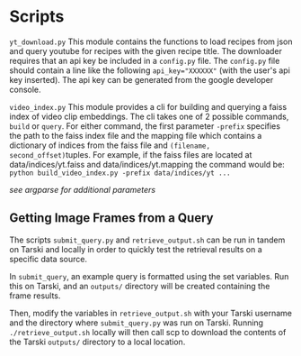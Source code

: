 # Scripts
```yt_download.py```
This module contains the functions to load recipes from json and query youtube for recipes with
the given recipe title. The downloader requires that an api key be included in a `config.py` file.
The `config.py` file should contain a line like the following `api_key="XXXXXX"` (with the user's api key inserted). The
api key can be generated from the google developer console.

```video_index.py```
This module provides a cli for building and querying a faiss index of video clip embeddings.
The cli takes one of 2 possible commands, `build` or `query`.
For either command, the first parameter `-prefix` specifies the path to the faiss index file and the mapping file which  contains a dictionary of indices from the faiss file and `(filename, second_offset)`tuples.
For example, if the faiss files are located at data/indices/yt.faiss and data/indices/yt.mapping 
the command would be:
`python build_video_index.py -prefix data/indices/yt ...`

*see argparse for additional parameters*

## Getting Image Frames from a Query 
The scripts ```submit_query.py``` and ```retrieve_output.sh``` can be run in tandem on Tarski and locally in order to quickly test the retrieval results on a specific data source. 

In ```submit_query```, an example query is formatted using the set variables. Run this on Tarski, and an ```outputs/``` directory will be created containing the frame results. 

Then, modify the variables in ```retrieve_output.sh``` with your Tarski username and the directory where ```submit_query.py``` was run on Tarski. Running ```./retrieve_output.sh``` locally will then call scp to download the contents of the Tarski ```outputs/``` directory to a local location.
``````